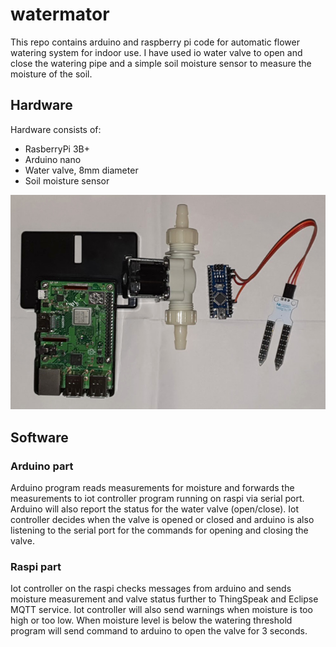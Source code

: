 # watermator
This repo contains arduino and raspberry pi code for automatic flower watering system for indoor use. I have used io water valve to open and close the watering pipe and a simple soil moisture sensor to measure the moisture of the soil.

## Hardware
Hardware consists of:
* RasberryPi 3B+
* Arduino nano
* Water valve, 8mm diameter
* Soil moisture sensor

![Image of hardware components](watermator_parts_gh.jpg)

## Software
### Arduino part
Arduino program reads measurements for moisture and forwards the measurements to iot controller program running on raspi via serial port. Arduino will also report the status for the water valve (open/close). Iot controller decides when the valve is opened or closed and arduino is also listening to the serial port for the commands for opening and closing the valve.

### Raspi part
Iot controller on the raspi checks messages from arduino and sends moisture measurement and valve status further to ThingSpeak and Eclipse MQTT service. Iot controller will also send warnings when moisture is too high or too low. When moisture level is below the watering threshold program will send command to arduino to open the valve for 3 seconds.

